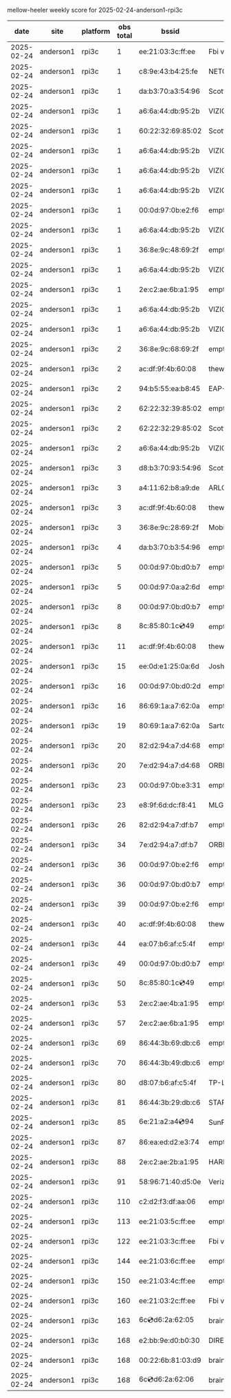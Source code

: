 mellow-heeler weekly score for 2025-02-24-anderson1-rpi3c

|date|site|platform|obs total|bssid|ssid|
|--|--|--|--|--|--|
|2025-02-24|anderson1|rpi3c|1|ee:21:03:3c:ff:ee|Fbi van 13|
|2025-02-24|anderson1|rpi3c|1|c8:9e:43:b4:25:fe|NETGEAR64|
|2025-02-24|anderson1|rpi3c|1|da:b3:70:a3:54:96|Scott IoT Wifi|
|2025-02-24|anderson1|rpi3c|1|a6:6a:44:db:95:2b|VIZIOCastAudio4019|
|2025-02-24|anderson1|rpi3c|1|60:22:32:69:85:02|Scott WiFi|
|2025-02-24|anderson1|rpi3c|1|a6:6a:44:db:95:2b|VIZIOCastAudio6151|
|2025-02-24|anderson1|rpi3c|1|a6:6a:44:db:95:2b|VIZIOCastAudio4497|
|2025-02-24|anderson1|rpi3c|1|a6:6a:44:db:95:2b|VIZIOCastAudio2969|
|2025-02-24|anderson1|rpi3c|1|00:0d:97:0b:e2:f6|empty_ssid|
|2025-02-24|anderson1|rpi3c|1|a6:6a:44:db:95:2b|VIZIOCastAudio1683|
|2025-02-24|anderson1|rpi3c|1|36:8e:9c:48:69:2f|empty_ssid|
|2025-02-24|anderson1|rpi3c|1|a6:6a:44:db:95:2b|VIZIOCastAudio1634|
|2025-02-24|anderson1|rpi3c|1|2e:c2:ae:6b:a1:95|empty_ssid|
|2025-02-24|anderson1|rpi3c|1|a6:6a:44:db:95:2b|VIZIOCastAudio7486|
|2025-02-24|anderson1|rpi3c|1|a6:6a:44:db:95:2b|VIZIOCastAudio6529|
|2025-02-24|anderson1|rpi3c|2|36:8e:9c:68:69:2f|empty_ssid|
|2025-02-24|anderson1|rpi3c|2|ac:df:9f:4b:60:08|theweef|
|2025-02-24|anderson1|rpi3c|2|94:b5:55:ea:b8:45|EAP-7D752|
|2025-02-24|anderson1|rpi3c|2|62:22:32:39:85:02|empty_ssid|
|2025-02-24|anderson1|rpi3c|2|62:22:32:29:85:02|Scott IoT Wifi|
|2025-02-24|anderson1|rpi3c|2|a6:6a:44:db:95:2b|VIZIOCastAudio8155|
|2025-02-24|anderson1|rpi3c|3|d8:b3:70:93:54:96|Scott WiFi|
|2025-02-24|anderson1|rpi3c|3|a4:11:62:b8:a9:de|ARLO_VMB_5728706419|
|2025-02-24|anderson1|rpi3c|3|ac:df:9f:4b:60:08|theweef|
|2025-02-24|anderson1|rpi3c|3|36:8e:9c:28:69:2f|MobileBigBalls|
|2025-02-24|anderson1|rpi3c|4|da:b3:70:b3:54:96|empty_ssid|
|2025-02-24|anderson1|rpi3c|5|00:0d:97:0b:d0:b7|empty_ssid|
|2025-02-24|anderson1|rpi3c|5|00:0d:97:0a:a2:6d|empty_ssid|
|2025-02-24|anderson1|rpi3c|8|00:0d:97:0b:d0:b7|empty_ssid|
|2025-02-24|anderson1|rpi3c|8|8c:85:80:1c:cd:49|empty_ssid|
|2025-02-24|anderson1|rpi3c|11|ac:df:9f:4b:60:08|theweef|
|2025-02-24|anderson1|rpi3c|15|ee:0d:e1:25:0a:6d|JoshLily|
|2025-02-24|anderson1|rpi3c|16|00:0d:97:0b:d0:2d|empty_ssid|
|2025-02-24|anderson1|rpi3c|16|86:69:1a:a7:62:0a|empty_ssid|
|2025-02-24|anderson1|rpi3c|19|80:69:1a:a7:62:0a|SartoriHouse|
|2025-02-24|anderson1|rpi3c|20|82:d2:94:a7:d4:68|empty_ssid|
|2025-02-24|anderson1|rpi3c|20|7e:d2:94:a7:d4:68|ORBI67|
|2025-02-24|anderson1|rpi3c|23|00:0d:97:0b:e3:31|empty_ssid|
|2025-02-24|anderson1|rpi3c|23|e8:9f:6d:dc:f8:41|MLG10223|
|2025-02-24|anderson1|rpi3c|26|82:d2:94:a7:df:b7|empty_ssid|
|2025-02-24|anderson1|rpi3c|34|7e:d2:94:a7:df:b7|ORBI67|
|2025-02-24|anderson1|rpi3c|36|00:0d:97:0b:e2:f6|empty_ssid|
|2025-02-24|anderson1|rpi3c|36|00:0d:97:0b:d0:b7|empty_ssid|
|2025-02-24|anderson1|rpi3c|39|00:0d:97:0b:e2:f6|empty_ssid|
|2025-02-24|anderson1|rpi3c|40|ac:df:9f:4b:60:08|theweef|
|2025-02-24|anderson1|rpi3c|44|ea:07:b6:af:c5:4f|empty_ssid|
|2025-02-24|anderson1|rpi3c|49|00:0d:97:0b:d0:b7|empty_ssid|
|2025-02-24|anderson1|rpi3c|50|8c:85:80:1c:cd:49|empty_ssid|
|2025-02-24|anderson1|rpi3c|53|2e:c2:ae:4b:a1:95|empty_ssid|
|2025-02-24|anderson1|rpi3c|57|2e:c2:ae:6b:a1:95|empty_ssid|
|2025-02-24|anderson1|rpi3c|69|86:44:3b:69:db:c6|empty_ssid|
|2025-02-24|anderson1|rpi3c|70|86:44:3b:49:db:c6|empty_ssid|
|2025-02-24|anderson1|rpi3c|80|d8:07:b6:af:c5:4f|TP-Link_C54F|
|2025-02-24|anderson1|rpi3c|81|86:44:3b:29:db:c6|STARLORD|
|2025-02-24|anderson1|rpi3c|85|6e:21:a2:a4:cd:94|SunPower21450|
|2025-02-24|anderson1|rpi3c|87|86:ea:ed:d2:e3:74|empty_ssid|
|2025-02-24|anderson1|rpi3c|88|2e:c2:ae:2b:a1:95|HARMON|
|2025-02-24|anderson1|rpi3c|91|58:96:71:40:d5:0e|Verizon_SLMG6B|
|2025-02-24|anderson1|rpi3c|110|c2:d2:f3:df:aa:06|empty_ssid|
|2025-02-24|anderson1|rpi3c|113|ee:21:03:5c:ff:ee|empty_ssid|
|2025-02-24|anderson1|rpi3c|122|ee:21:03:3c:ff:ee|Fbi van 13|
|2025-02-24|anderson1|rpi3c|144|ee:21:03:6c:ff:ee|empty_ssid|
|2025-02-24|anderson1|rpi3c|150|ee:21:03:4c:ff:ee|empty_ssid|
|2025-02-24|anderson1|rpi3c|160|ee:21:03:2c:ff:ee|Fbi van 13|
|2025-02-24|anderson1|rpi3c|163|6c:cd:d6:2a:62:05|braingang2_5GEXT|
|2025-02-24|anderson1|rpi3c|168|e2:bb:9e:d0:b0:30|DIRECT-9ED03030|
|2025-02-24|anderson1|rpi3c|168|00:22:6b:81:03:d9|braingang2|
|2025-02-24|anderson1|rpi3c|168|6c:cd:d6:2a:62:06|braingang2_2GEXT|

